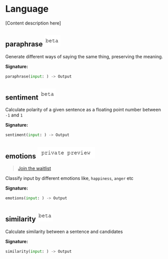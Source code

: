 # Language

\[Content description here\]

## paraphrase ![beta](../.gitbook/assets/beta-text.png)

Generate different ways of saying the same thing, preserving the meaning.

**Signature:**

```python
paraphrase(input: ) -> Output
```

## sentiment ![beta](../.gitbook/assets/beta-text.png)

Calculate polarity of a given sentence as a floating point number between `-1` and `1`

**Signature:**

```python
sentiment(input: ) -> Output
```

## emotions ![private-preview](../.gitbook/assets/private-preview-text.png)

> [Join the waitlist](http://fill-this-form)

Classify input by different emotions like, `happiness`, `anger` etc

**Signature:**

```python
emotions(input: ) -> Output
```

## similarity ![beta](../.gitbook/assets/beta-text.png)

Calculate similarity between a sentence and candidates

**Signature:**

```python
similarity(input: ) -> Output
```

